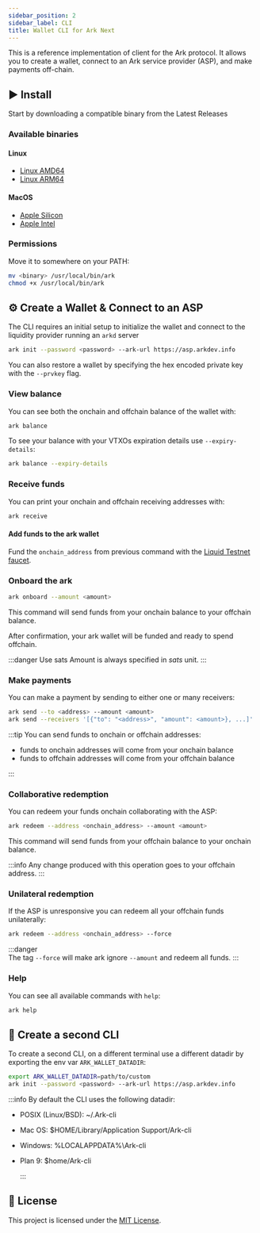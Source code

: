 ```yaml
---
sidebar_position: 2
sidebar_label: CLI
title: Wallet CLI for Ark Next
---
```


This is a reference implementation of client for the Ark protocol. It allows you to create a wallet, connect to an Ark service provider (ASP), and make payments off-chain.

## ▶️ Install

Start by downloading a compatible binary from the Latest Releases

### Available binaries

#### Linux

- [Linux AMD64](https://install-latest-cli.arkdev.info/latest-release/ark-linux-amd64)
- [Linux ARM64](https://install-latest-cli.arkdev.info/latest-release/ark-linux-arm64)

#### MacOS

- [Apple Silicon](https://install-latest-cli.arkdev.info/latest-release/ark-darwin-arm64)
- [Apple Intel](https://install-latest-cli.arkdev.info/latest-release/ark-darwin-amd64)

### Permissions

Move it to somewhere on your PATH:

```bash
mv <binary> /usr/local/bin/ark
chmod +x /usr/local/bin/ark
```

## ⚙️ Create a Wallet & Connect to an ASP

The CLI requires an initial setup to initialize the wallet and connect to the liquidity provider running an `arkd` server

```bash
ark init --password <password> --ark-url https://asp.arkdev.info
```

You can also restore a wallet by specifying the hex encoded private key with the `--prvkey` flag.

### View balance

You can see both the onchain and offchain balance of the wallet with:

```bash
ark balance
```

To see your balance with your VTXOs expiration details use `--expiry-details`:

```bash
ark balance --expiry-details
```

### Receive funds

You can print your onchain and offchain receiving addresses with:

```bash
ark receive
```

#### Add funds to the ark wallet

Fund the `onchain_address` from previous command with the [Liquid Testnet faucet](https://liquidtestnet.com/faucet).

### Onboard the ark

```bash
ark onboard --amount <amount>
```

This command will send funds from your onchain balance to your offchain balance.

After confirmation, your ark wallet will be funded and ready to spend offchain.

:::danger Use sats
Amount is always specified in _sats_ unit.
:::

### Make payments

You can make a payment by sending to either one or many receivers:

```bash
ark send --to <address> --amount <amount>
ark send --receivers '[{"to": "<address>", "amount": <amount>}, ...]'
```

:::tip
You can send funds to onchain or offchain addresses:

- funds to onchain addresses will come from your onchain balance
- funds to offchain addresses will come from your offchain balance

:::

### Collaborative redemption

You can redeem your funds onchain collaborating with the ASP:

```bash
ark redeem --address <onchain_address> --amount <amount>
```

This command will send funds from your offchain balance to your onchain balance.

:::info
Any change produced with this operation goes to your offchain address.
:::

### Unilateral redemption

If the ASP is unresponsive you can redeem all your offchain funds unilaterally:

```bash
ark redeem --address <onchain_address> --force
```

:::danger  
The tag `--force` will make ark ignore `--amount` and redeem all funds.
:::

### Help

You can see all available commands with `help`:

```bash
ark help
```

## 🧪 Create a second CLI

To create a second CLI, on a different terminal use a different datadir by exporting the env var `ARK_WALLET_DATADIR`:

```bash
export ARK_WALLET_DATADIR=path/to/custom
ark init --password <password> --ark-url https://asp.arkdev.info
```

:::info
By default the CLI uses the following datadir:

- POSIX (Linux/BSD): ~/.Ark-cli
- Mac OS: $HOME/Library/Application Support/Ark-cli
- Windows: %LOCALAPPDATA%\Ark-cli
- Plan 9: $home/Ark-cli

  :::

## 📝 License

This project is licensed under the [MIT License](LICENSE.md).
